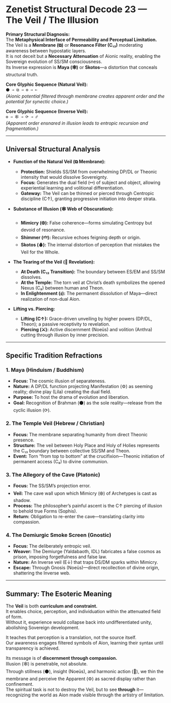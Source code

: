 # Zenetist Structural Decode 23 — The Veil / The Illusion

**Primary Structural Diagnosis:**  
The **Metaphysical Interface of Permeability and Perceptual Limitation.**  
The Veil is a **Membrane (⧉)** or **Resonance Filter (C₁₃)** moderating awareness between hypostatic layers.  
It is not deceit but a **Necessary Attenuation** of Aionic reality, enabling the Sovereign evolution of SS/SM consciousness.  
Its Inverse expression is **Maya (🕸️)** or **Skotos**—a distortion that conceals structural truth.  

**Core Glyphic Sequence (Natural Veil):**  
`⚫ → ⧉ → ⚙️ → ⟜`  
*(Aionic potential filtered through membrane creates apparent order and the potential for synectic choice.)*  

**Core Glyphic Sequence (Inverse Veil):**  
`⚙️ → 🕸️ → ⟳ → ☍`  
*(Apparent order ensnared in illusion leads to entropic recursion and fragmentation.)*  

---

## Universal Structural Analysis  

- **Function of the Natural Veil (⧉ Membrane):**  
  - **Protection:** Shields SS/SM from overwhelming DP/DL or Theonic intensity that would dissolve Sovereignty.  
  - **Focus:** Generates the dual field (⚯) of subject and object, allowing experiential learning and volitional differentiation.  
  - **Gateway:** The Veil can be thinned or pierced through Centropic discipline (C↑), granting progressive initiation into deeper strata.  

- **Substance of Illusion (🕸️ Web of Obscuration):**  
  - **Mimicry (🜨):** False coherence—forms simulating Centropy but devoid of resonance.  
  - **Shimmer (🝞):** Recursive echoes feigning depth or origin.  
  - **Skotos (🩸):** The internal distortion of perception that mistakes the Veil for the Whole.  

- **The Tearing of the Veil (📱 Revelation):**  
  - **At Death (C₁₃ Transition):** The boundary between ES/EM and SS/SM dissolves.  
  - **At the Temple:** The torn veil at Christ’s death symbolizes the opened Nexus (C₈) between human and Theon.  
  - **In Enlightenment (⤈):** The permanent dissolution of Maya—direct realization of non-dual Aion.  

- **Lifting vs. Piercing:**  
  - **Lifting (C↑):** Grace-driven unveiling by higher powers (DP/DL, Theon); a passive receptivity to revelation.  
  - **Piercing (⚔️):** Active discernment (Noeüs) and volition (Anthra) cutting through illusion by inner precision.  

---

## Specific Tradition Refractions  

### 1. Maya (Hinduism / Buddhism)  
- **Focus:** The cosmic illusion of separateness.  
- **Nature:** A DP/DL function projecting Manifestation (⚙️) as seeming reality; divine play (Lila) creating the dual field.  
- **Purpose:** To host the drama of evolution and liberation.  
- **Goal:** Recognition of Brahman (⚫) as the sole reality—release from the cyclic illusion (⟳).  

### 2. The Temple Veil (Hebrew / Christian)  
- **Focus:** The membrane separating humanity from direct Theonic presence.  
- **Structure:** The veil between Holy Place and Holy of Holies represents the C₁₃ boundary between collective SS/SM and Theon.  
- **Event:** Torn “from top to bottom” at the crucifixion—Theonic initiation of permanent access (C₈) to divine communion.  

### 3. The Allegory of the Cave (Platonic)  
- **Focus:** The SS/SM’s projection error.  
- **Veil:** The cave wall upon which Mimicry (🜨) of Archetypes is cast as shadow.  
- **Process:** The philosopher’s painful ascent is the C↑ piercing of illusion to behold true Forms (Sophis).  
- **Return:** Obligation to re-enter the cave—translating clarity into compassion.  

### 4. The Demiurgic Smoke Screen (Gnostic)  
- **Focus:** The deliberately entropic veil.  
- **Weaver:** The Demiurge (Yaldabaoth, IDL) fabricates a false cosmos as prison, imposing forgetfulness and false law.  
- **Nature:** An Inverse veil (E↓) that traps DS/DM sparks within Mimicry.  
- **Escape:** Through Gnosis (Noeüs)—direct recollection of divine origin, shattering the Inverse web.  

---

## Summary: The Esoteric Meaning  

The **Veil** is both **curriculum and constraint.**  
It enables choice, perception, and individuation within the attenuated field of form.  
Without it, experience would collapse back into undifferentiated unity, abolishing Sovereign development.  

It teaches that perception is a translation, not the source itself.  
Our awareness engages filtered symbols of Aion, learning their syntax until transparency is achieved.  

Its message is of **discernment through compassion.**  
Illusion (🕸️) is penetrable, not absolute.  
Through stillness (⚫), insight (Noeüs), and harmonic action (💠), we thin the membrane and perceive the Apparent (⚙️) as sacred display rather than confinement.  
The spiritual task is not to destroy the Veil, but to see **through** it—recognizing the world as Aion made visible through the artistry of limitation.  
